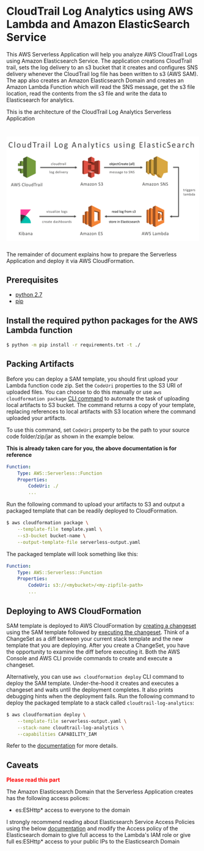 # CloudTrail Log Analytics using AWS Lambda and Amazon ElasticSearch Service
This AWS Serverless Application will help you analyze AWS CloudTrail Logs using 
Amazon Elasticsearch Service. The application creations CloudTrail trail, sets
the log delivery to an s3 bucket that it creates and configures SNS delivery 
whenever the CloudTrail log file has been written to s3 (AWS SAM). The app also
creates an Amazon Elasticsearch Domain and creates an Amazon Lambda Function which
will read the SNS message, get the s3 file location, read the contents from the s3
file and write the data to Elasticsearch for analytics.

This is the architecture of the CloudTrail Log Analytics Serverless Application

# ![Architecture](cloudtrail-log-analytics.png)

The remainder of document explains how to prepare the Serverless Application and 
deploy it via AWS CloudFormation. 

## Prerequisites
- [python 2.7](https://www.python.org/download/releases/2.7/)
- [pip](https://bootstrap.pypa.io/get-pip.py)

## Install the required python packages for the AWS Lambda function 
```bash
$ python -m pip install -r requirements.txt -t ./
```

## Packing Artifacts
Before you can deploy a SAM template, you should first upload your Lambda 
function code zip. Set the `CodeUri` properties to the S3 URI of uploaded files. You
can choose to do this manually or use `aws cloudformation package` [CLI command](http://docs.aws.amazon.com/cli/latest/reference/cloudformation/package.html) to automate the task of uploading local artifacts to S3 bucket. The command returns a copy of your template, replacing references to local artifacts with S3 location where the command uploaded your artifacts. 

To use this command, set `CodeUri` property to be the path to your 
source code folder/zip/jar as shown in the example below. 

**This is already taken care for you, the above documentation is for reference**

```YAML
Function:
    Type: AWS::Serverless::Function
    Properties:
        CodeUri: ./
        ...
```

Run the following command to upload your artifacts to S3 and output a 
packaged template that can be readily deployed to CloudFormation.
```bash
$ aws cloudformation package \
    --template-file template.yaml \
    --s3-bucket bucket-name \
    --output-template-file serverless-output.yaml
```

The packaged template will look something like this:
```YAML
Function:
    Type: AWS::Serverless::Function
    Properties:
        CodeUri: s3://<mybucket>/<my-zipfile-path>
        ...
```

## Deploying to AWS CloudFormation
SAM template is deployed to AWS CloudFormation by [creating a changeset](http://docs.aws.amazon.com/AWSCloudFormation/latest/UserGuide/using-cfn-updating-stacks-changesets-create.html)
using the SAM template followed by [executing the changeset](http://docs.aws.amazon.com/AWSCloudFormation/latest/UserGuide/using-cfn-updating-stacks-changesets-execute.html). 
Think of a ChangeSet as a diff between your current stack template and the new template that you are deploying. After you create a ChangeSet, you have the opportunity to examine the diff before executing it. Both the AWS Console and AWS CLI provide commands to create and execute a changeset. 

Alternatively, you can use `aws cloudformation deploy` CLI command to deploy the SAM template. Under-the-hood it creates and executes a changeset and waits until the deployment completes. It also prints debugging hints when the deployment fails. Run the following command to deploy the packaged template to a stack called `cloudtrail-log-analytics`:

```bash
$ aws cloudformation deploy \
    --template-file serverless-output.yaml \
    --stack-name cloudtrail-log-analytics \
    --capabilities CAPABILITY_IAM
```

Refer to the [documentation](http://docs.aws.amazon.com/cli/latest/reference/cloudformation/deploy/index.html) for more details.

## Caveats
<span style="color:red">**Please read this part**</span>

The Amazon Elasticsearch Domain that the Serverless Application creates has the following access polices:
- es:ESHttp* access to everyone to the domain

I strongly recommend reading about Elasticsearch Service Access Policies using the below [documentation](http://docs.aws.amazon.com/elasticsearch-service/latest/developerguide/es-createupdatedomains.html#es-createdomain-configure-access-policies) and modify the Access policy of the Elasticsearch domain to give full access to the Lambda's IAM role or give full es:ESHttp* access to your public IPs to the Elasticsearch Domain
